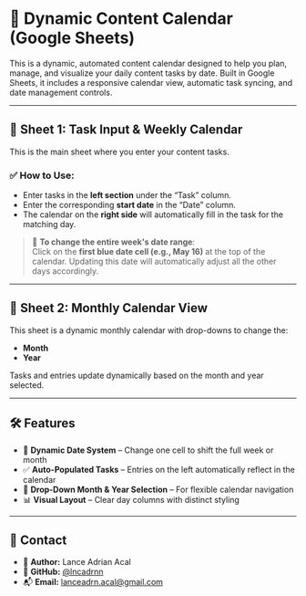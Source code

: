 # 📅 Dynamic Content Calendar (Google Sheets)

This is a dynamic, automated content calendar designed to help you plan, manage, and visualize your daily content tasks by date. Built in Google Sheets, it includes a responsive calendar view, automatic task syncing, and date management controls.

---

## 📝 Sheet 1: Task Input & Weekly Calendar

This is the main sheet where you enter your content tasks.

### ✅ How to Use:

- Enter tasks in the **left section** under the “Task” column.
- Enter the corresponding **start date** in the “Date” column.
- The calendar on the **right side** will automatically fill in the task for the matching day.

> 🔧 **To change the entire week's date range**:  
Click on the **first blue date cell (e.g., May 16)** at the top of the calendar. Updating this date will automatically adjust all the other days accordingly.

---

## 📆 Sheet 2: Monthly Calendar View

This sheet is a dynamic monthly calendar with drop-downs to change the:

- **Month**
- **Year**

Tasks and entries update dynamically based on the month and year selected.

---

## 🛠️ Features

- 📌 **Dynamic Date System** – Change one cell to shift the full week or month  
- ✅ **Auto-Populated Tasks** – Entries on the left automatically reflect in the calendar  
- 🔄 **Drop-Down Month & Year Selection** – For flexible calendar navigation  
- 📊 **Visual Layout** – Clear day columns with distinct styling

---

## 📧 Contact

- 👤 **Author:** Lance Adrian Acal  
- 🐙 **GitHub:** [@lncadrnn](https://github.com/lncadrnn)  
- 📬 **Email:** lanceadrn.acal@gmail.com
